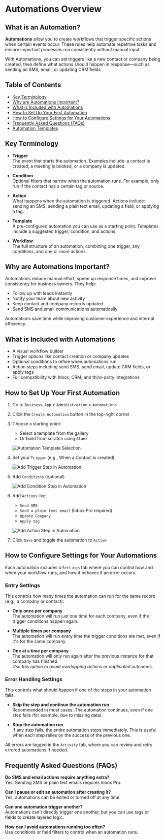 # Automations Overview

## What is an Automation?
**Automations** allow you to create workflows that trigger specific actions when certain events occur. These rules help automate repetitive tasks and ensure important processes run consistently without manual input.

With Automations, you can set triggers like a new contact or company being created, then define what actions should happen in response—such as sending an SMS, email, or updating CRM fields.

## Table of Contents
- [Key Terminology](#key-terminology)
- [Why are Automations Important?](#why-are-automations-important)
- [What is Included with Automations](#what-is-included-with-automations)
- [How to Set Up Your First Automation](#how-to-set-up-your-first-automation)
- [How to Configure Settings for Your Automations](#how-to-configure-settings-for-your-automations)
- [Frequently Asked Questions (FAQs)](#frequently-asked-questions-faqs)
- [Automation Templates](./automations_templates.md)

## Key Terminology

- **Trigger**  
  The event that starts the automation. Examples include: a contact is created, a meeting is booked, or a company is updated.

- **Condition**  
  Optional filters that narrow when the automation runs. For example, only run if the contact has a certain tag or source.

- **Action**  
  What happens when the automation is triggered. Actions include: sending an SMS, sending a plain text email, updating a field, or applying a tag.

- **Template**  
  A pre-configured automation you can use as a starting point. Templates include a suggested trigger, condition, and actions.

- **Workflow**  
  The full structure of an automation, combining one trigger, any conditions, and one or more actions.

## Why are Automations Important?
Automations reduce manual effort, speed up response times, and improve consistency for business owners. They help:

- Follow up with leads instantly
- Notify your team about new activity
- Keep contact and company records updated
- Send SMS and email communications automatically

Automations save time while improving customer experience and internal efficiency.

## What is Included with Automations
- A visual workflow builder
- Trigger options like contact creation or company updates
- Optional conditions to refine when automations run
- Action steps including send SMS, send email, update CRM fields, or apply tags
- Full compatibility with Inbox, CRM, and third-party integrations

## How to Set Up Your First Automation
1. Go to `Business App` > `Administration` > `Automations`
2. Click the `Create Automation` button in the top-right corner
3. Choose a starting point:
   - Select a template from the gallery
   - Or build from scratch using `Blank`

    ![Automation Template Selection](../../img/automations_template.png)

4. Set your `Trigger` (e.g., When a Contact is created)

    ![Add Trigger Step in Automation](../../img/automations_add_trigger.png)

5. Add `Conditions` (optional)

    ![Add Condition Step in Automation](../../img/automations_add_conditions.png)

6. Add `Actions` like:
   - `Send SMS`
   - `Send a plain text email` (Inbox Pro required)
   - `Update Company`
   - `Apply tag`

    ![Add Action Step in Automation](../../img/automations_add_actions.png)

7. Click `Save` and toggle the automation to `Active`

## How to Configure Settings for Your Automations

Each automation includes a `Settings` tab where you can control how and when your workflow runs, and how it behaves if an error occurs.

### Entry Settings

This controls how many times the automation can run for the same record (e.g., a company or contact):

- **Only once per company**  
  The automation will run just one time for each company, even if the trigger conditions happen again.

- **Multiple times per company**  
  The automation will run every time the trigger conditions are met, even if it's for the same company.

- **One at a time per company**  
  The automation will only run again after the previous instance for that company has finished.  
  _Use this option to avoid overlapping actions or duplicated outcomes._

### Error Handling Settings

This controls what should happen if one of the steps in your automation fails.

- **Skip the step and continue the automation run**  
  Recommended in most cases. The automation continues, even if one step fails (for example, due to missing data).

- **Stop the automation run**  
  If any step fails, the entire automation stops immediately. This is useful when each step relies on the success of the previous one.

All errors are logged in the `Activity` tab, where you can review and retry errored automations if needed.

## Frequently Asked Questions (FAQs)

**Do SMS and email actions require anything extra?**  
Yes. Sending SMS or plain text emails requires Inbox Pro.

**Can I pause or edit an automation after creating it?**  
Yes, automations can be edited or turned off at any time.

**Can one automation trigger another?**  
Automations can't directly trigger one another, but you can use tags or fields to create layered logic.

**How can I avoid automations running too often?**  
Use conditions or field filters to control when an automation runs.

